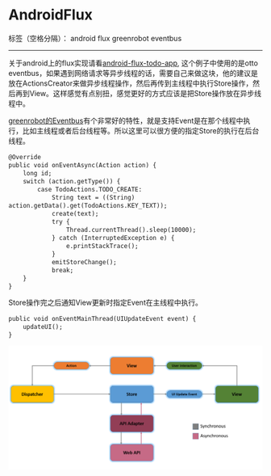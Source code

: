 # AndroidFlux

标签（空格分隔）： android flux greenrobot eventbus

---

关于android上的flux实现请看[android-flux-todo-app][1], 这个例子中使用的是otto eventbus，如果遇到网络请求等异步线程的话，需要自己来做这块，他的建议是放在ActionsCreator来做异步线程操作，然后再传到主线程中执行Store操作，然后再到View。这样感觉有点别扭，感觉更好的方式应该是把Store操作放在异步线程中。

[greenrobot的Eventbus][2]有个非常好的特性，就是支持Event是在那个线程中执行，比如主线程或者后台线程等。所以这里可以很方便的指定Store的执行在后台线程。

    @Override
    public void onEventAsync(Action action) {
        long id;
        switch (action.getType()) {
            case TodoActions.TODO_CREATE:
                String text = ((String) action.getData().get(TodoActions.KEY_TEXT));
                create(text);
                try {
                    Thread.currentThread().sleep(10000);
                } catch (InterruptedException e) {
                    e.printStackTrace();
                }
                emitStoreChange();
                break;
        }
    }

Store操作完之后通知View更新时指定Event在主线程中执行。

    public void onEventMainThread(UIUpdateEvent event) {
        updateUI();
    }

![Android Flux][3]


  [1]: https://github.com/lgvalle/android-flux-todo-app
  [2]: https://github.com/greenrobot/EventBus/blob/master/HOWTO.md
  [3]: https://raw.githubusercontent.com/dengyin2000/dengyin2000.github.io/master/public/images/android-flux.png